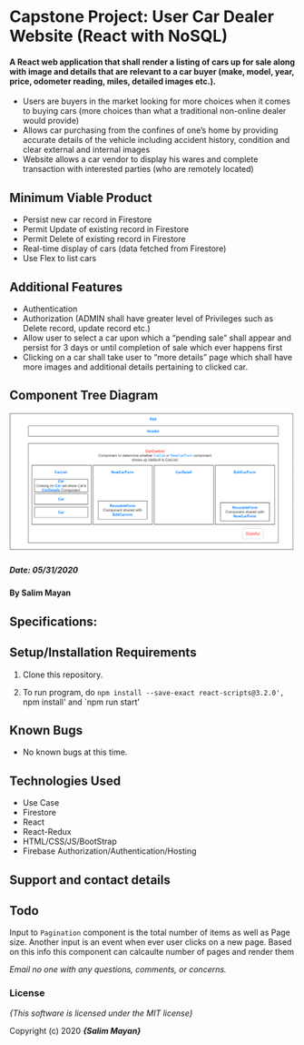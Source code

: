 # Capstone Project: User Car Dealer Website (React with NoSQL)

#### A React web application that shall render a listing of cars up for sale along with image and details that are relevant to a car buyer (make, model, year, price, odometer reading, miles, detailed images etc.).


- Users are buyers in the market looking for more choices when it comes to buying cars (more choices than what a traditional non-online dealer would provide)
- Allows car purchasing from the confines of one’s home by providing accurate details of the vehicle including accident history, condition and clear external and internal images
- Website allows a car vendor to display his wares and complete transaction with interested parties (who are remotely located)

## Minimum Viable Product
- Persist new car record in Firestore
- Permit Update of existing record in Firestore
- Permit Delete of existing record in Firestore
- Real-time display of cars (data fetched from Firestore)
- Use Flex to list cars

## Additional Features
- Authentication
- Authorization (ADMIN shall have greater level of Privileges such as Delete record, update record etc.)
- Allow user to select a car upon which a “pending sale” shall appear and persist for 3 days or until completion of sale which ever happens first
- Clicking on a car shall take user to “more details” page which shall have more images and additional details pertaining to clicked car.
## Component Tree Diagram

![alt text](https://github.com/Rekjal/proj-car-dealership/blob/master/src/img/projReactWithNoSQL.png)

            
##### Date: **05/31/2020**

#### By **Salim Mayan**

## Specifications:


## Setup/Installation Requirements

1. Clone this repository.

2. To run program, do `npm install --save-exact react-scripts@3.2.0', `npm install' and `npm run start'

## Known Bugs

* No known bugs at this time.

## Technologies Used
* Use Case
* Firestore
* React
* React-Redux
* HTML/CSS/JS/BootStrap
* Firebase Authorization/Authentication/Hosting

## Support and contact details

## Todo

Input to `Pagination` component is the total number of items as well as Page size. Another input is an event when ever user clicks on a new page. Based on this info this component can calcaulte number of pages and render them 

_Email no one with any questions, comments, or concerns._

### License

*{This software is licensed under the MIT license}*

Copyright (c) 2020 **_{Salim Mayan}_**

